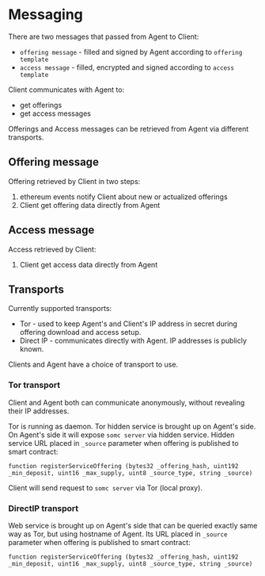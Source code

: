 # Messaging

There are two messages that passed from Agent to Client:

* `offering message` - filled and signed by Agent according to `offering template`
* `access message` - filled, encrypted and signed according to `access template`

Client communicates with Agent to:

* get offerings
* get access messages

Offerings and Access messages can be retrieved from Agent via different transports.

## Offering message

Offering retrieved by Client in two steps:

1. ethereum events notify Client about new or actualized offerings
2. Client get offering data directly from Agent

## Access message

Access retrieved by Client:

1. Client get access data directly from Agent

## Transports

Currently supported transports:

* Tor - used to keep Agent's and Client's IP address in secret during offering download and access setup.
* Direct IP - communicates directly with Agent. IP addresses is publicly known.

Clients and Agent have a choice of transport to use.

### Tor transport

Client and Agent both can communicate anonymously, without revealing their IP addresses.

Tor is running as daemon. Tor hidden service is brought up on Agent's side. On Agent's side it will expose `somc server` via hidden service. Hidden service URL placed in `_source` parameter when offering is published to smart contract:

```text
function registerServiceOffering (bytes32 _offering_hash, uint192 _min_deposit, uint16 _max_supply, uint8 _source_type, string _source)
```

Client will send request to `somc server` via Tor \(local proxy\).

### DirectIP transport

Web service is brought up on Agent's side that can be queried exactly same way as Tor, but using hostname of Agent. Its URL placed in `_source` parameter when offering is published to smart contract:

```text
function registerServiceOffering (bytes32 _offering_hash, uint192 _min_deposit, uint16 _max_supply, uint8 _source_type, string _source)
```

